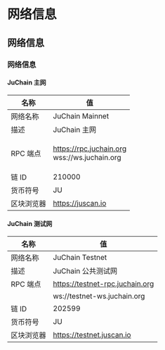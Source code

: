 # 网络信息

## 网络信息

### 网络信息

#### JuChain 主网

| 名称     | 值                                                      |
| ------ | ------------------------------------------------------ |
| 网络名称   | JuChain Mainnet                                        |
| 描述     | JuChain 主网                                             |
| RPC 端点 | <p>https://rpc.juchain.org<br>wss://ws.juchain.org</p> |
| 链 ID   | 210000                                                 |
| 货币符号   | JU                                                     |
| 区块浏览器  | https://juscan.io                                      |

#### JuChain 测试网

| 名称     | 值                               |
| ------ | ------------------------------- |
| 网络名称   | JuChain Testnet                 |
| 描述     | JuChain 公共测试网                   |
| RPC 端点 | https://testnet-rpc.juchain.org |
|        | ws://testnet-ws.juchain.org     |
| 链 ID   | 202599                          |
| 货币符号   | JU                              |
| 区块浏览器  | https://testnet.juscan.io       |
